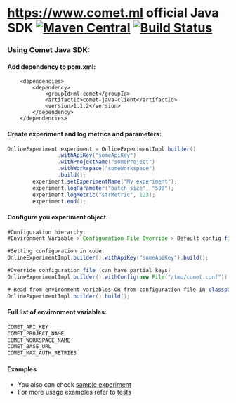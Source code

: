 # https://www.comet.ml official Java SDK    [![Maven Central](https://maven-badges.herokuapp.com/maven-central/ml.comet/comet-java-client/badge.svg)](https://maven-badges.herokuapp.com/maven-central/ml.comet/comet-java-client) [![Build Status](https://travis-ci.com/comet-ml/comet-java-sdk.svg?branch=master)](https://travis-ci.com/github/comet-ml/comet-java-sdk)

### Using Comet Java SDK:
#### Add dependency to pom.xml:
```
    <dependencies>
        <dependency>
            <groupId>ml.comet</groupId>
            <artifactId>comet-java-client</artifactId>
            <version>1.1.2</version>
        </dependency>
    </dependencies>
```
#### Create experiment and log metrics and parameters:
```java
OnlineExperiment experiment = OnlineExperimentImpl.builder()
                .withApiKey("someApiKey")
                .withProjectName("someProject")
                .withWorkspace("someWorkspace")
                .build();
        experiment.setExperimentName("My experiment");
        experiment.logParameter("batch_size", "500");
        experiment.logMetric("strMetric", 123);
        experiment.end();
```

#### Configure you experiment object:
```java
#Configuration hierarchy:
#Environment Variable > Configuration File Override > Default config file (application.conf)

#Setting configuration in code:
OnlineExperimentImpl.builder().withApiKey("someApiKey").build();

#Override configuration file (can have partial keys)
OnlineExperimentImpl.builder().withConfig(new File("/tmp/comet.conf")).build();

# Read from environment variables OR from configuration file in classpath (application.conf)
OnlineExperimentImpl.builder().build();
```

#### Full list of environment variables:
```java
COMET_API_KEY
COMET_PROJECT_NAME
COMET_WORKSPACE_NAME
COMET_BASE_URL
COMET_MAX_AUTH_RETRIES
```

#### Examples

* You also can check [sample experiment](comet-examples/src/main/java/ml/comet/examples/OnlineExperimentExample.java)
* For more usage examples refer to [tests](comet-java-client/src/test/java/ml/comet/experiment)
